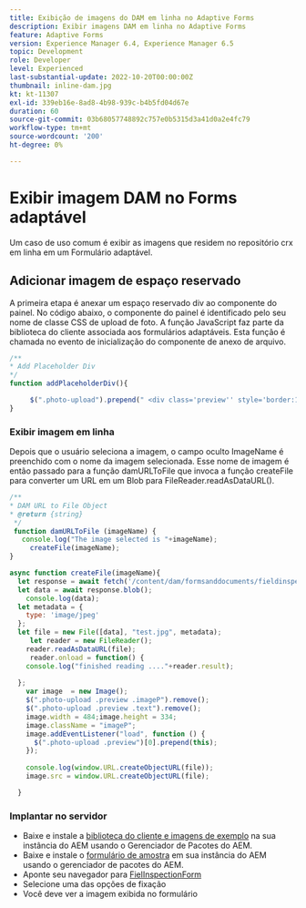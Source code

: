 ```yaml
---
title: Exibição de imagens do DAM em linha no Adaptive Forms
description: Exibir imagens DAM em linha no Adaptive Forms
feature: Adaptive Forms
version: Experience Manager 6.4, Experience Manager 6.5
topic: Development
role: Developer
level: Experienced
last-substantial-update: 2022-10-20T00:00:00Z
thumbnail: inline-dam.jpg
kt: kt-11307
exl-id: 339eb16e-8ad8-4b98-939c-b4b5fd04d67e
duration: 60
source-git-commit: 03b68057748892c757e0b5315d3a41d0a2e4fc79
workflow-type: tm+mt
source-wordcount: '200'
ht-degree: 0%

---
```


# Exibir imagem DAM no Forms adaptável

Um caso de uso comum é exibir as imagens que residem no repositório crx em linha em um Formulário adaptável.

## Adicionar imagem de espaço reservado

A primeira etapa é anexar um espaço reservado div ao componente do painel. No código abaixo, o componente do painel é identificado pelo seu nome de classe CSS de upload de foto. A função JavaScript faz parte da biblioteca do cliente associada aos formulários adaptáveis. Esta função é chamada no evento de inicialização do componente de anexo de arquivo.

```javascript
/**
* Add Placeholder Div
*/
function addPlaceholderDiv(){

     $(".photo-upload").prepend(" <div class='preview'' style='border:1px dotted;height:225px;width:175px;text-align:center'><br><br><div class='text'>The Image will appear here</div></div><br>");
}
```

### Exibir imagem em linha

Depois que o usuário seleciona a imagem, o campo oculto ImageName é preenchido com o nome da imagem selecionada. Esse nome de imagem é então passado para a função damURLToFile que invoca a função createFile para converter um URL em um Blob para FileReader.readAsDataURL().

```javascript
/**
* DAM URL to File Object
* @return {string} 
 */
 function damURLToFile (imageName) {
   console.log("The image selected is "+imageName);
     createFile(imageName);
}
```

```javascript
async function createFile(imageName){
  let response = await fetch('/content/dam/formsanddocuments/fieldinspection/images/'+imageName);
  let data = await response.blob();
    console.log(data);
  let metadata = {
    type: 'image/jpeg'
  };
  let file = new File([data], "test.jpg", metadata);
     let reader = new FileReader();
    reader.readAsDataURL(file);
     reader.onload = function() {
    console.log("finished reading ...."+reader.result);
    
  };
    var image  = new Image();
    $(".photo-upload .preview .imageP").remove();
    $(".photo-upload .preview .text").remove();
    image.width = 484;image.height = 334;
    image.className = "imageP";
    image.addEventListener("load", function () {
      $(".photo-upload .preview")[0].prepend(this);
    });
    
    console.log(window.URL.createObjectURL(file));
    image.src = window.URL.createObjectURL(file);

  }
```

### Implantar no servidor

* Baixe e instale a [biblioteca do cliente e imagens de exemplo](assets/InlineDAMImage.zip) na sua instância do AEM usando o Gerenciador de Pacotes do AEM.
* Baixe e instale o [formulário de amostra](assets/FieldInspectionForm.zip) em sua instância do AEM usando o gerenciador de pacotes do AEM.
* Aponte seu navegador para [FielInspectionForm](http://localhost:4502/content/dam/formsanddocuments/fieldinspection/fieldinspection/jcr:content?wcmmode=disabled)
* Selecione uma das opções de fixação
* Você deve ver a imagem exibida no formulário
